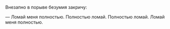 Внезапно в порыве безумия закричу:

— Ломай меня полностью. Полностью ломай. Полностью ломай. Ломай меня полностью.